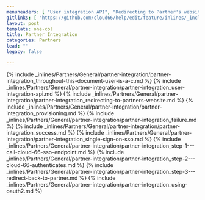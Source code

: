 ```yaml
---
menuheaders: [ "User integration API", "Redirecting to Partner's website", "Provisioning", "Failure", "Success", "Single Sign-on (SSO)", "Step 1 - Call Cloud 66 SSO endpoint", "Step 2 - Cloud 66 Authenticates", "Step 3 - Redirect back to partner", "Using OAuth2" ]
gitlinks: [ "https://github.com/cloud66/help/edit/feature/inlines/_includes/_inlines/Partners/General/partner-integration/partner-integration_throughout-this-document-user-is-a-c.md", "https://github.com/cloud66/help/edit/feature/inlines/_includes/_inlines/Partners/General/partner-integration/partner-integration_user-integration-api.md", "https://github.com/cloud66/help/edit/feature/inlines/_includes/_inlines/Partners/General/partner-integration/partner-integration_redirecting-to-partners-website.md", "https://github.com/cloud66/help/edit/feature/inlines/_includes/_inlines/Partners/General/partner-integration/partner-integration_provisioning.md", "https://github.com/cloud66/help/edit/feature/inlines/_includes/_inlines/Partners/General/partner-integration/partner-integration_failure.md", "https://github.com/cloud66/help/edit/feature/inlines/_includes/_inlines/Partners/General/partner-integration/partner-integration_success.md", "https://github.com/cloud66/help/edit/feature/inlines/_includes/_inlines/Partners/General/partner-integration/partner-integration_single-sign-on-sso.md", "https://github.com/cloud66/help/edit/feature/inlines/_includes/_inlines/Partners/General/partner-integration/partner-integration_step-1---call-cloud-66-sso-endpoint.md", "https://github.com/cloud66/help/edit/feature/inlines/_includes/_inlines/Partners/General/partner-integration/partner-integration_step-2---cloud-66-authenticates.md", "https://github.com/cloud66/help/edit/feature/inlines/_includes/_inlines/Partners/General/partner-integration/partner-integration_step-3---redirect-back-to-partner.md", "https://github.com/cloud66/help/edit/feature/inlines/_includes/_inlines/Partners/General/partner-integration/partner-integration_using-oauth2.md" ]
layout: post
template: one-col
title: Partner Integration
categories: Partners
lead: ""
legacy: false

---
```


<a name="1"></a>{% include _inlines/Partners/General/partner-integration/partner-integration_throughout-this-document-user-is-a-c.md %}
<a name="2"></a>{% include _inlines/Partners/General/partner-integration/partner-integration_user-integration-api.md %}
<a name="3"></a>{% include _inlines/Partners/General/partner-integration/partner-integration_redirecting-to-partners-website.md %}
<a name="4"></a>{% include _inlines/Partners/General/partner-integration/partner-integration_provisioning.md %}
<a name="5"></a>{% include _inlines/Partners/General/partner-integration/partner-integration_failure.md %}
<a name="6"></a>{% include _inlines/Partners/General/partner-integration/partner-integration_success.md %}
<a name="7"></a>{% include _inlines/Partners/General/partner-integration/partner-integration_single-sign-on-sso.md %}
<a name="8"></a>{% include _inlines/Partners/General/partner-integration/partner-integration_step-1---call-cloud-66-sso-endpoint.md %}
<a name="9"></a>{% include _inlines/Partners/General/partner-integration/partner-integration_step-2---cloud-66-authenticates.md %}
<a name="10"></a>{% include _inlines/Partners/General/partner-integration/partner-integration_step-3---redirect-back-to-partner.md %}
<a name="11"></a>{% include _inlines/Partners/General/partner-integration/partner-integration_using-oauth2.md %}